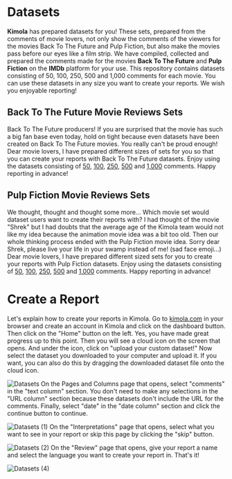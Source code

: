 # Datasets
**Kimola** has prepared datasets for you! These sets, prepared from the comments of movie lovers, not only show the comments of the viewers for the movies Back To The Future and Pulp Fiction, but also make the movies pass before our eyes like a film strip. We have compiled, collected and prepared the comments made for the movies **Back To The Future** and **Pulp Fiction** on the **IMDb** platform for your use. This repository contains datasets consisting of 50, 100, 250, 500 and 1,000 comments for each movie. You can use these datasets in any size you want to create your reports. We wish you enjoyable reporting!
## Back To The Future Movie Reviews Sets
Back To The Future producers! If you are surprised that the movie has such a big fan base even today, hold on tight because even datasets have been created on Back To The Future movies. You really can't be proud enough! Dear movie lovers, I have prepared different sizes of sets for you so that you can create your reports with Back To The Future datasets. Enjoy using the datasets consisting of [50](https://github.com/Kimola/nlp-datasets/blob/main/imdb-reviews/Back%20to%20the%20Future%20I%20(Movie)%20-%20Imdb%20Reviews%20(50).csv), [100](https://github.com/Kimola/nlp-datasets/blob/main/imdb-reviews/Back%20to%20the%20Future%20I%20(Movie)%20-%20Imdb%20Reviews%20(100).csv), [250](https://github.com/Kimola/nlp-datasets/blob/main/imdb-reviews/Back%20to%20the%20Future%20I%20(Movie)%20-%20Imdb%20Reviews%20(250).csv), [500](https://github.com/Kimola/nlp-datasets/blob/main/imdb-reviews/Back%20to%20the%20Future%20I%20(Movie)%20-%20Imdb%20Reviews%20(500).csv) and [1,000](https://github.com/Kimola/nlp-datasets/blob/main/imdb-reviews/Back%20to%20the%20Future%20I%20(Movie)%20-%20Imdb%20Reviews%20(1000).csv) comments. Happy reporting in advance!
## Pulp Fiction Movie Reviews Sets
We thought, thought and thought some more... Which movie set would dataset users want to create their reports with? I had thought of the movie "Shrek" but I had doubts that the average age of the Kimola team would not like my idea because the animation movie idea was a bit too old. Then our whole thinking process ended with the Pulp Fiction movie idea. Sorry dear Shrek, please live your life in your swamp instead of me! (sad face emoji...) Dear movie lovers, I have prepared different sized sets for you to create your reports with Pulp Fiction datasets. Enjoy using the datasets consisting of [50](https://github.com/Kimola/nlp-datasets/blob/main/imdb-reviews/Pulp%20Fiction%20(Movie)%20-%20Imdb%20Reviews%20(50).csv), [100](https://github.com/Kimola/nlp-datasets/blob/main/imdb-reviews/Pulp%20Fiction%20(Movie)%20-%20Imdb%20Reviews%20(100).csv), [250](https://github.com/Kimola/nlp-datasets/blob/main/imdb-reviews/Pulp%20Fiction%20(Movie)%20-%20Imdb%20Reviews%20(250).csv), [500](https://github.com/Kimola/nlp-datasets/blob/main/imdb-reviews/Pulp%20Fiction%20(Movie)%20-%20Imdb%20Reviews%20(500).csv) and [1,000](https://github.com/Kimola/nlp-datasets/blob/main/imdb-reviews/Pulp%20Fiction%20(Movie)%20-%20Imdb%20Reviews%20(1000).csv) comments. Happy reporting in advance!
# Create a Report
Let's explain how to create your reports in Kimola. Go to [kimola.com](https://kimola.com/) in your browser and create an account in Kimola and click on the dashboard button. Then click on the "Home" button on the left. Yes, you have made great progress up to this point. Then you will see a cloud icon on the screen that opens. And under the icon, click on "upload your custom dataset!" Now select the dataset you downloaded to your computer and upload it. If you want, you can also do this by dragging the downloaded dataset file onto the cloud icon.

![Datasets](https://github.com/user-attachments/assets/b7036891-ad24-4923-8541-2a0da0ece1b7)
On the Pages and Columns page that opens, select "comments" in the "text column" section. You don't need to make any selections in the "URL column" section because these datasets don't include the URL for the comments. Finally, select "date" in the "date column" section and click the continue button to continue.

![Datasets (1)](https://github.com/user-attachments/assets/ad6dadfc-9614-476b-ac3d-38391a25c201)
On the "Interpretations" page that opens, select what you want to see in your report or skip this page by clicking the "skip" button.

![Datasets (2)](https://github.com/user-attachments/assets/f3617ad3-8c5a-4065-92d5-c8adc02f155f)
On the "Review" page that opens, give your report a name and select the language you want to create your report in. That's it!

![Datasets (4)](https://github.com/user-attachments/assets/87657a6b-167a-451e-9356-50eec92b8273)
